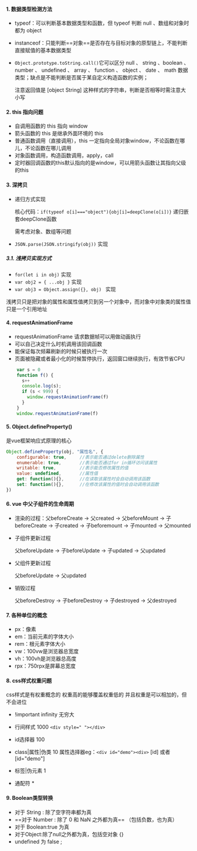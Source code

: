 #### 1. 数据类型检测方法

- typeof：可以判断基本数据类型和函数，但 typeof 判断 null 、数组和对象时都为 object 

- instanceof：只能判断==对象==是否存在与目标对象的原型链上，不能判断直接赋值的基本数据类型

- `Object.prototype.toString.call()`它可以区分 null 、 string 、boolean 、 number 、 undefined 、 array 、 function 、 object 、 date 、 math 数据类型；缺点是不能判断是否属于某自定义构造函数的实例；

  注意返回值是 [object String] 这种样式的字符串，判断是否相等时需注意大小写



#### 2. this 指向问题

- 自调用函数的 this 指向 window 
- 箭头函数的 this 是继承外面环境的 this 
- 普通函数调用（直接调用），this 一定指向全局对象window，不论函数在哪儿，不论函数在哪儿调用
- 对象函数调用，构造函数调用，apply，call 
- 定时器回调函数的this默认指向的是window，可以用箭头函数让其指向父级的this



#### 3. 深拷贝

- 递归方式实现

  核心代码：`if(typeof o[i]==="object"){obj[i]=deepClone(o[i])}`  递归嵌套deepClone函数
  
  需考虑对象、数组等问题

- `JSON.parse(JSON.stringify(obj))` 实现

##### 3.1. 浅拷贝实现方式

- `for(let i in obj)`  实现
- `var obj2 = { ...obj }`  实现
- `var obj3 = Object.assign({}, obj) `  实现

浅拷贝只是把对象的属性和属性值拷贝到另一个对象中，而对象中对象类的属性值只是一个引用地址



#### 4. requestAnimationFrame

- requestAnimationFrame 请求数据帧可以用做动画执行
- 可以自己决定什么时机调用该回调函数
- 能保证每次频幕刷新的时候只被执行一次
- 页面被隐藏或者最小化的时候暂停执行，返回窗口继续执行，有效节省CPU

```javascript
    var s = 0
    function f() {
      s++
      console.log(s);
      if (s < 999) {
        window.requestAnimationFrame(f)
      }
    }
    window.requestAnimationFrame(f)
```



#### 5. Object.defineProperty()

是vue框架响应式原理的核心

```javascript
Object.defineProperty(obj, "属性名", {
    configurable: true,		//表示能否通过delete删除属性
    enumerable: true,		//表示能否通过for in循环访问该属性
    writable: true,			//表示能否修改属性的值
    value: undefined,		//属性值
    get: function(){},		//在读取该属性时会自动调用该函数
    set: function(){},		//在修改该属性的值时会自动调用该函数
})
```



#### 6. vue 中父子组件的生命周期

- 渲染的过程：父beforeCreate -> 父created -> 父beforeMount -> 子beforeCreate -> 子created -> 子beforemount -> 子mounted -> 父mounted

- 子组件更新过程

  父beforeUpdate -> 子beforeUpdate -> 子updated -> 父updated

- 父组件更新过程

  父beforeUpdate -> 父updated

- 销毁过程

  父beforeDestroy -> 子beforeDestroy -> 子destroyed -> 父destroyed



#### 7. 各种单位的概念

- px：像素
- em：当前元素的字体大小
- rem：根元素字体大小
- vw：100vw是浏览器总宽度
- vh：100vh是浏览器总高度
- rpx：750rpx是屏幕总宽度



#### 8. css样式权重问题

css样式是有权重概念的 权重高的能够覆盖权重低的 并且权重是可以相加的，但不会进位

- !important  infinity 无穷大

- 行间样式  1000   `<div style=" "></div>`

- id选择器   100

- class|属性|伪类 10   属性选择器eg：`<div id="demo"><div>`  [id] 或者[id="demo"]

- 标签|伪元素    1

- 通配符        * 



#### 9. Boolean类型转换

- 对于 String : 除了空字符串都为真
- ==对于 Number : 除了 0 和 NaN 之外都为真==  （包括负数，也为真）
- 对于 Boolean:true 为真
- 对于Object:除了null之外都为真，包括空对象 {}
- undefined 为 false ;



